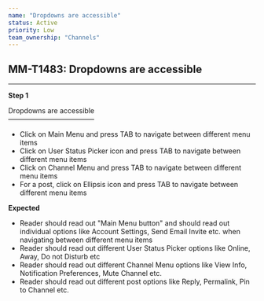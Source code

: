 ```yaml
---
name: "Dropdowns are accessible"
status: Active
priority: Low
team_ownership: "Channels"
---
```


## MM-T1483: Dropdowns are accessible

---

**Step 1**

Dropdowns are accessible\
–––––––––––––––––––––––––

- Click on Main Menu and press TAB to navigate between different menu items
- Click on User Status Picker icon and press TAB to navigate between different menu items
- Click on Channel Menu and press TAB to navigate between different menu items
- For a post, click on Ellipsis icon and press TAB to navigate between different menu items

**Expected**

- Reader should read out "Main Menu button" and should read out individual options like Account Settings, Send Email Invite etc. when navigating between different menu items
- Reader should read out different User Status Picker options like Online, Away, Do not Disturb etc
- Reader should read out different Channel Menu options like View Info, Notification Preferences, Mute Channel etc.
- Reader should read out different post options like Reply, Permalink, Pin to Channel etc.
